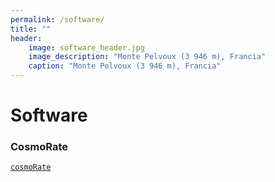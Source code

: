 ```yaml
---
permalink: /software/
title: ""
header:
    image: software_header.jpg
    image_description: "Monte Pelvoux (3 946 m), Francia"
    caption: "Monte Pelvoux (3 946 m), Francia"
---
```


# Software

### CosmoRate

[```cosmoRate```](https://gitlab.com/Filippo.santoliquido/cosmo_rate_public)
